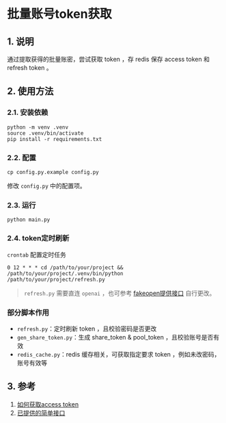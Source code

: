 # 批量账号token获取

## 1. 说明

通过提取获得的批量账密，尝试获取 token ，存 redis 保存 access token 和 refresh token 。

## 2. 使用方法

### 2.1. 安装依赖

```shell
python -m venv .venv
source .venv/bin/activate
pip install -r requirements.txt
```

### 2.2. 配置

```shell
cp config.py.example config.py
```

修改 `config.py` 中的配置项。

### 2.3. 运行

```shell
python main.py
```

### 2.4. token定时刷新

`crontab` 配置定时任务
    
```shell
0 12 * * * cd /path/to/your/project && /path/to/your/project/.venv/bin/python /path/to/your/project/refresh.py
```

> `refresh.py` 需要直连 `openai` ，也可参考 [fakeopen提供接口](https://github.com/zhile-io/pandora/blob/master/doc/fakeopen.md#3-authrefresh) 自行更改。

### 部分脚本作用

- `refresh.py`：定时刷新 token ，且校验密码是否更改
- `gen_share_token.py`：生成 share_token & pool_token ，且校验账号是否有效
- `redis_cache.py`：redis 缓存相关，可获取指定要求 token ，例如未改密码，账号有效等

## 3. 参考

1. [如何获取access token](https://zhile.io/2023/05/19/how-to-get-chatgpt-access-token-via-pkce.html)
2. [已提供的简单接口](https://github.com/zhile-io/pandora/blob/master/doc/fakeopen.md#2-authlogin)